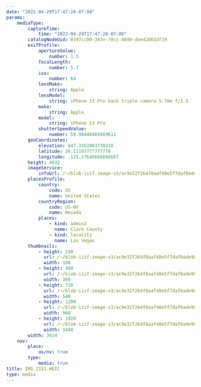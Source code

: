 ```yaml
---
date: "2022-04-29T17:47:20-07:00"
params:
    mediaType:
        captureTime:
            time: "2022-04-29T17:47:20-07:00"
        catalogNodeUid: 0197cc00-357e-78cc-8899-dee42661df19
        exifProfile:
            apertureValue:
                number: 1.5
            focalLength:
                number: 5.7
            iso:
                number: 64
            lensMake:
                string: Apple
            lensModel:
                string: iPhone 13 Pro back triple camera 5.7mm f/1.5
            make:
                string: Apple
            model:
                string: iPhone 13 Pro
            shutterSpeedValue:
                number: 59.98440404989611
        geoCoordinates:
            elevation: 647.3352803738318
            latitude: 36.11197777777778
            longitude: -115.17646666666667
        height: 4032
        imageService:
            infoUrl: /~/blob-iiif-image-v3/ac9e32f264f8aaf48e5f7daf8ade90e6f071b709370ea8b09dad2cf1cd44c6fb/info.json
        placesProfile:
            country:
                code: US
                name: United States
            countryRegion:
                code: US-NV
                name: Nevada
            places:
                - kind: admin2
                  name: Clark County
                - kind: locality
                  name: Las Vegas
        thumbnails:
            - height: 240
              url: /~/blob-iiif-image-v3/ac9e32f264f8aaf48e5f7daf8ade90e6f071b709370ea8b09dad2cf1cd44c6fb/full/180%2C240/0/default.jpg
              width: 180
            - height: 480
              url: /~/blob-iiif-image-v3/ac9e32f264f8aaf48e5f7daf8ade90e6f071b709370ea8b09dad2cf1cd44c6fb/full/360%2C480/0/default.jpg
              width: 360
            - height: 720
              url: /~/blob-iiif-image-v3/ac9e32f264f8aaf48e5f7daf8ade90e6f071b709370ea8b09dad2cf1cd44c6fb/full/540%2C720/0/default.jpg
              width: 540
            - height: 1280
              url: /~/blob-iiif-image-v3/ac9e32f264f8aaf48e5f7daf8ade90e6f071b709370ea8b09dad2cf1cd44c6fb/full/960%2C1280/0/default.jpg
              width: 960
            - height: 1920
              url: /~/blob-iiif-image-v3/ac9e32f264f8aaf48e5f7daf8ade90e6f071b709370ea8b09dad2cf1cd44c6fb/full/1440%2C1920/0/default.jpg
              width: 1440
        width: 3024
    nav:
        place:
            us/nv: true
        type:
            media: true
title: IMG_2151.HEIC
type: media
---
```

